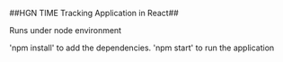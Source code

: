 ##HGN TIME Tracking Application in React##

Runs under node environment

'npm install' to add the dependencies.
'npm start' to run the application
